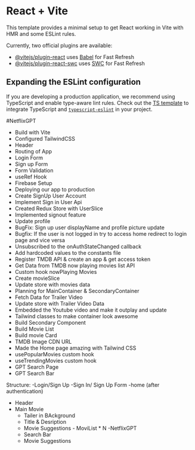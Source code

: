 # React + Vite

This template provides a minimal setup to get React working in Vite with HMR and some ESLint rules.

Currently, two official plugins are available:

- [@vitejs/plugin-react](https://github.com/vitejs/vite-plugin-react/blob/main/packages/plugin-react/README.md) uses [Babel](https://babeljs.io/) for Fast Refresh
- [@vitejs/plugin-react-swc](https://github.com/vitejs/vite-plugin-react-swc) uses [SWC](https://swc.rs/) for Fast Refresh

## Expanding the ESLint configuration

If you are developing a production application, we recommend using TypeScript and enable type-aware lint rules. Check out the [TS template](https://github.com/vitejs/vite/tree/main/packages/create-vite/template-react-ts) to integrate TypeScript and [`typescript-eslint`](https://typescript-eslint.io) in your project.

#NetflixGPT

- Build with Vite
- Configured TailwindCSS
- Header
- Routing of App
- Login Form
- Sign up Form
- Form Validation
- useRef Hook
- Firebase Setup
- Deploying our app to production
- Create SignUp User Account
- Implement Sign in User Api
- Created Redux Store with UserSlice
- Implemented signout feature
- Update profile
- BugFix: Sign up user displayName and profile picture update
- Bugfix: If the user is not logged in try to access home redirect to login page and vice versa
- Unsubscribed to the onAuthStateChanged callback
- Add hardcoded values to the constants file
- Register TMDB API & create an app & get access token
- Get Data from TMDB now playing movies list API
- Custom hook nowPlaying Movies
- Create movieSlice
- Update store with movies data
- Planning for MainContainer & SecondaryContainer
- Fetch Data for Trailer Video
- Update store with Trailer Video Data
- Embedded the Youtube video and make it outplay and update
- Tailwind classes to make container look awesome
- Build Secondary Component
- Build Movie List
- Build movie Card
- TMDB Image CDN URL
- Made the Home page amazing with Tailwind CSS
- usePopularMovies custom hook
- useTrendingMovies custom hook
- GPT Search Page
- GPT Search Bar

Structure:
-Login/Sign Up
-Sign In/ Sign Up Form
-home (after authentication)

- Header
- Main Movie
  - Tailer in BAckground
  - Title & Desription
  - Movie Suggestions - MoviList \* N
    -NetflixGPT
  - Search Bar
  - Movie Suggestions
